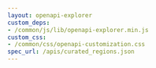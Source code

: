 ```yaml
---
layout: openapi-explorer
custom_deps:
- /common/js/lib/openapi-explorer.min.js
custom_css:
- /common/css/openapi-customization.css
spec_url: /apis/curated_regions.json
---
```

